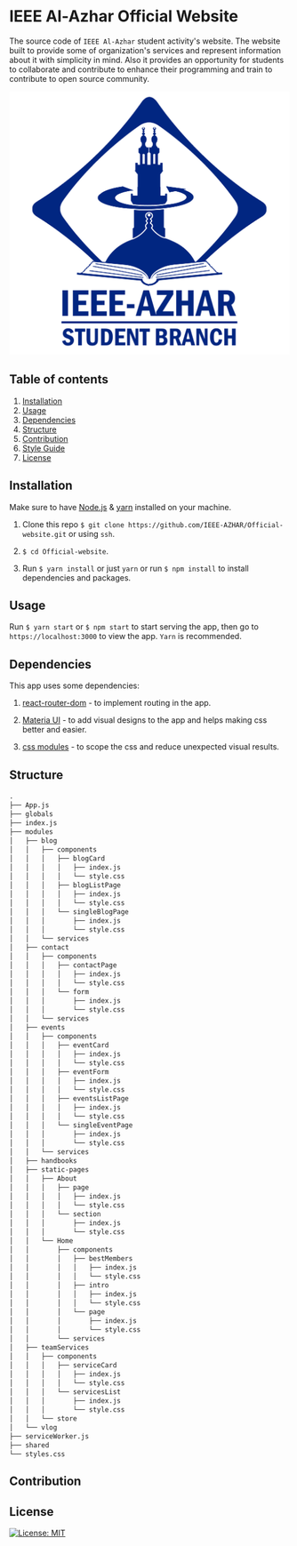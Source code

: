 # IEEE Al-Azhar Official Website

The source code of `IEEE Al-Azhar` student activity's website. The website built to provide some of organization's services and represent information about it with simplicity in mind. Also it provides an opportunity for students to collaborate and contribute to enhance their programming and train to contribute to open source community.

![IEEE Logo](IEEE-final.png)

## Table of contents

1. [Installation](#install)
1. [Usage](#use)
1. [Dependencies](#dependencies)
1. [Structure](#structure)
1. [Contribution](#contribution)
1. [Style Guide](#style-guide)
1. [License](#license)

<a name="install"></a>

## Installation

Make sure to have [Node.js](https://nodejs.org/en/download/) & [yarn](https://classic.yarnpkg.com/en/docs/install/) installed on your machine.

1. Clone this repo `$ git clone https://github.com/IEEE-AZHAR/Official-website.git` or using `ssh`.

2. `$ cd Official-website`.

3. Run `$ yarn install` or just `yarn` or run `$ npm install` to install dependencies and packages.

<a name="install"></a>

## Usage

Run `$ yarn start` or `$ npm start` to start serving the app, then go to `https://localhost:3000` to view the app. `Yarn` is recommended.

## Dependencies

This app uses some dependencies:

1. [react-router-dom](https://reacttraining.com/react-router/web/guides/quick-start) - to implement routing in the app.

1. [Materia UI](https://material-ui.com/) - to add visual designs to the app and helps making css better and easier.

1. [css modules](https://github.com/css-modules/css-modules) - to scope the css and reduce unexpected visual results.

## Structure

```
.
├── App.js
├── globals
├── index.js
├── modules
│   ├── blog
│   │   ├── components
│   │   │   ├── blogCard
│   │   │   │   ├── index.js
│   │   │   │   └── style.css
│   │   │   ├── blogListPage
│   │   │   │   ├── index.js
│   │   │   │   └── style.css
│   │   │   └── singleBlogPage
│   │   │       ├── index.js
│   │   │       └── style.css
│   │   └── services
│   ├── contact
│   │   ├── components
│   │   │   ├── contactPage
│   │   │   │   ├── index.js
│   │   │   │   └── style.css
│   │   │   └── form
│   │   │       ├── index.js
│   │   │       └── style.css
│   │   └── services
│   ├── events
│   │   ├── components
│   │   │   ├── eventCard
│   │   │   │   ├── index.js
│   │   │   │   └── style.css
│   │   │   ├── eventForm
│   │   │   │   ├── index.js
│   │   │   │   └── style.css
│   │   │   ├── eventsListPage
│   │   │   │   ├── index.js
│   │   │   │   └── style.css
│   │   │   └── singleEventPage
│   │   │       ├── index.js
│   │   │       └── style.css
│   │   └── services
│   ├── handbooks
│   ├── static-pages
│   │   ├── About
│   │   │   ├── page
│   │   │   │   ├── index.js
│   │   │   │   └── style.css
│   │   │   └── section
│   │   │       ├── index.js
│   │   │       └── style.css
│   │   └── Home
│   │       ├── components
│   │       │   ├── bestMembers
│   │       │   │   ├── index.js
│   │       │   │   └── style.css
│   │       │   ├── intro
│   │       │   │   ├── index.js
│   │       │   │   └── style.css
│   │       │   └── page
│   │       │       ├── index.js
│   │       │       └── style.css
│   │       └── services
│   ├── teamServices
│   │   ├── components
│   │   │   ├── serviceCard
│   │   │   │   ├── index.js
│   │   │   │   └── style.css
│   │   │   └── servicesList
│   │   │       ├── index.js
│   │   │       └── style.css
│   │   └── store
│   └── vlog
├── serviceWorker.js
├── shared
└── styles.css
```

## Contribution



<a name="license"></a>

## License

[![License: MIT](https://img.shields.io/badge/License-MIT-yellow.svg)](https://opensource.org/licenses/MIT)
